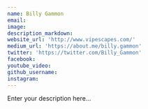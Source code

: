 ```yaml
---
name: Billy Gammon
email:
image:
description_markdown:
website_url: 'http://www.vipescapes.com/'
medium_url: 'https://about.me/billy.gammon'
twitter: 'https://twitter.com/Billy_Gammon'
facebook:
youtube_video:
github_username:
instagram:
---
```


Enter your description here...
